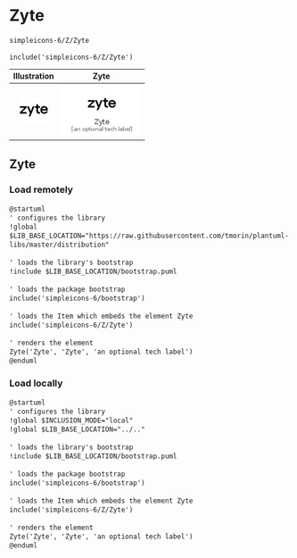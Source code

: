 # Zyte


```text
simpleicons-6/Z/Zyte
```

```text
include('simpleicons-6/Z/Zyte')
```



| Illustration | Zyte |
| :---: | :---: |
| ![illustration for Illustration](../../simpleicons-6/Z/Zyte.png) | ![illustration for Zyte](../../simpleicons-6/Z/Zyte.Local.png) |




## Zyte

### Load remotely
```plantuml
@startuml
' configures the library
!global $LIB_BASE_LOCATION="https://raw.githubusercontent.com/tmorin/plantuml-libs/master/distribution"

' loads the library's bootstrap
!include $LIB_BASE_LOCATION/bootstrap.puml

' loads the package bootstrap
include('simpleicons-6/bootstrap')

' loads the Item which embeds the element Zyte
include('simpleicons-6/Z/Zyte')

' renders the element
Zyte('Zyte', 'Zyte', 'an optional tech label')
@enduml
```

### Load locally
```plantuml
@startuml
' configures the library
!global $INCLUSION_MODE="local"
!global $LIB_BASE_LOCATION="../.."

' loads the library's bootstrap
!include $LIB_BASE_LOCATION/bootstrap.puml

' loads the package bootstrap
include('simpleicons-6/bootstrap')

' loads the Item which embeds the element Zyte
include('simpleicons-6/Z/Zyte')

' renders the element
Zyte('Zyte', 'Zyte', 'an optional tech label')
@enduml
```

